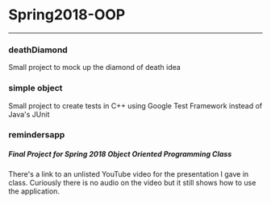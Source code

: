 # Spring2018-OOP
------------------------------------------------------

### deathDiamond
Small project to mock up the diamond of death idea

### simple object
Small project to create tests in C++ using Google Test Framework instead of Java's JUnit

### remindersapp
##### Final Project for Spring 2018 Object Oriented Programming Class

There's a link to an unlisted YouTube video for the presentation I gave in class. Curiously there is no audio
on the video but it still shows how to use the application.

